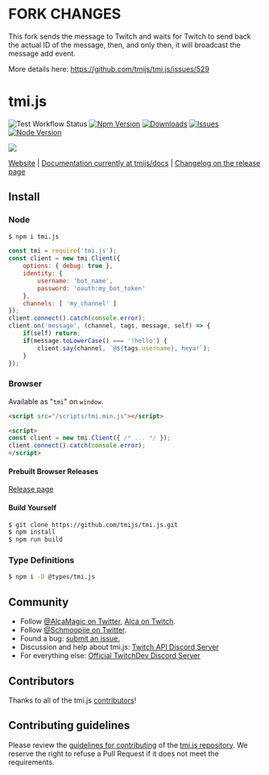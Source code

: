 # FORK CHANGES
This fork sends the message to Twitch and waits for Twitch to send back the actual ID of the message, then, and only then, it will broadcast the message add event.

More details here:
https://github.com/tmijs/tmi.js/issues/529

# tmi.js

![Test Workflow Status](https://github.com/tmijs/tmi.js/workflows/Test/badge.svg)
[![Npm Version](https://img.shields.io/npm/v/tmi.js.svg?style=flat)](https://www.npmjs.org/package/tmi.js)
[![Downloads](https://img.shields.io/npm/dm/tmi.js.svg?style=flat)](https://www.npmjs.org/package/tmi.js)
[![Issues](https://img.shields.io/github/issues/tmijs/tmi.js.svg?style=flat)](https://github.com/tmijs/tmi.js/issues)
[![Node Version](https://img.shields.io/node/v/tmi.js.svg?style=flat)](https://www.npmjs.org/package/tmi.js)

![](https://i.imgur.com/r1N7y1c.png)

[Website](https://tmijs.com/) |
[Documentation currently at tmijs/docs](https://github.com/tmijs/docs/tree/gh-pages/_posts) |
[Changelog on the release page](https://github.com/tmijs/tmi.js/releases)

## Install

### Node

```bash
$ npm i tmi.js
```

```js
const tmi = require('tmi.js');
const client = new tmi.Client({
	options: { debug: true },
	identity: {
		username: 'bot_name',
		password: 'oauth:my_bot_token'
	},
	channels: [ 'my_channel' ]
});
client.connect().catch(console.error);
client.on('message', (channel, tags, message, self) => {
	if(self) return;
	if(message.toLowerCase() === '!hello') {
		client.say(channel, `@${tags.username}, heya!`);
	}
});
```

### Browser

Available as "`tmi`" on `window`.

```html
<script src="/scripts/tmi.min.js"></script>
```
```html
<script>
const client = new tmi.Client({ /* ... */ });
client.connect().catch(console.error);
</script>
```

#### Prebuilt Browser Releases

[Release page](https://github.com/tmijs/tmi.js/releases)

#### Build Yourself

```bash
$ git clone https://github.com/tmijs/tmi.js.git
$ npm install
$ npm run build
```

### Type Definitions

```bash
$ npm i -D @types/tmi.js
```

## Community

- Follow [@AlcaMagic on Twitter](https://twitter.com/AlcaMagic), [Alca on Twitch](https://twitch.tv/alca).
- Follow [@Schmoopiie on Twitter](https://twitter.com/Schmoopiie).
- Found a bug: [submit an issue.](https://github.com/tmijs/tmi.js/issues/new)
- Discussion and help about tmi.js: [Twitch API Discord Server](https://discord.gg/8NXaEyV)
- For everything else: [Official TwitchDev Discord Server](https://link.twitch.tv/devchat)

## Contributors

Thanks to all of the tmi.js [contributors](https://github.com/tmijs/tmi.js/graphs/contributors)!

## Contributing guidelines

Please review the [guidelines for contributing](https://github.com/tmijs/tmi.js/blob/main/CONTRIBUTING.md) of the [tmi.js repository](https://github.com/tmijs/tmi.js). We reserve the right to refuse a Pull Request if it does not meet the requirements.
